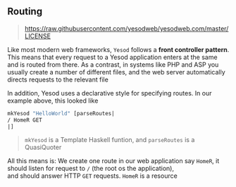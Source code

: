 
## Routing
> <https://raw.githubusercontent.com/yesodweb/yesodweb.com/master/LICENSE>

Like most modern web frameworks, `Yesod` follows a **front controller pattern**. This means that every request to a Yesod application enters at the same  
and is routed from there. As a contrast, in systems like PHP and ASP you usually create a number of different files, and the web server automatically  
directs requests to the relevant file

In addition, Yesod uses a declarative style for specifying routes. In our example above, this looked like  
```haskell
mkYesod "HelloWorld" [parseRoutes|
/ HomeR GET
|]
```
> `mkYesod` is a Template Haskell funtion, and `parseRoutes` is a QuasiQuoter

All this means is: We create one route in our web application say `HomeR`, it should listen for request to `/` (the root os the application),  
and should answer HTTP `GET` requests. `HomeR` is a resource
